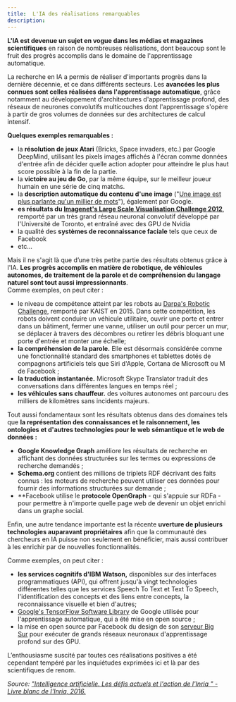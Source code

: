 ```yaml
---
title:  L'IA des réalisations remarquables
description:
---
```


**L'IA est devenue un sujet en vogue dans les médias et magazines scientifiques** en raison de nombreuses réalisations, dont beaucoup sont le fruit des progrès accomplis dans le domaine de l'apprentissage automatique.

La recherche en IA a permis de réaliser d'importants progrès dans la dernière décennie, et ce dans différents secteurs. Les **avancées les plus connues sont celles réalisées dans l'apprentissage automatique**, grâce notamment au développement d'architectures d'apprentissage profond, des réseaux de neurones convolutifs multicouches dont l'apprentissage s'opère à partir de gros volumes de données sur des architectures de calcul intensif.

**Quelques exemples remarquables :**

*   la **résolution de jeux Atari** (Bricks, Space invaders, etc.) par Google DeepMind, utilisant les pixels images affichés à l'écran comme données d'entrée afin de décider quelle action adopter pour atteindre le plus haut score possible à la fin de la partie.
*   la **victoire au jeu de Go**, par la même équipe, sur le meilleur joueur humain en une série de cinq matchs.
*   la **description automatique du contenu d'une image** ("[Une image est plus parlante qu'un millier de mots](http://googleresearch.blogspot.fr/2014/11/a-picture-is-worth-thousand-coherent.html)"), également par Google.
*   **es résultats du  [Imagenet's Large Scale Visualisation Challenge 2012](http://image-net.org/challenges/LSVRC/2012/results.html)**,  remporté par un très grand réseau neuronal convolutif développé par l'Université de Toronto, et entraîné avec des GPU de Nvidia
*   la qualité des **systèmes de reconnaissance faciale** tels que ceux de Facebook
*   etc...

Mais il ne s'agit là que d’une très petite partie des résultats obtenus grâce à l'IA. **Les progrès accomplis en matière de robotique, de véhicules autonomes, de traitement de la parole et de compréhension du langage naturel sont tout aussi impressionnants**.  
Comme exemples, on peut citer :

*   le niveau de compétence atteint par les robots au [Darpa's Robotic Challenge](https://en.wikipedia.org/wiki/DARPA_Robotics_Challenge), remporté par KAIST en 2015. Dans cette compétition, les robots doivent conduire un véhicule utilitaire, ouvrir une porte et entrer dans un bâtiment, fermer une vanne, utiliser un outil pour percer un mur, se déplacer à travers des décombres ou retirer les débris bloquant une porte d'entrée et monter une échelle;
*   **la compréhension de la parole.** Elle est désormais considérée comme une fonctionnalité standard des smartphones et tablettes dotés de compagnons artificiels tels que Siri d'Apple, Cortana de Microsoft ou M de Facebook ;
*   **la traduction instantanée.** Microsoft Skype Translator traduit des conversations dans différentes langues en temps réel ;
*   **les véhicules sans chauffeur.** des voitures autonomes ont parcouru des milliers de kilomètres sans incidents majeurs.

Tout aussi fondamentaux sont les résultats obtenus dans des domaines tels que **la représentation des connaissances et le raisonnement, les ontologies et d'autres technologies pour le web sémantique et le web de données :**

*   **Google Knowledge Graph** améliore les résultats de recherche en affichant des données structurées sur les termes ou expressions de recherche demandés ;
*   **Schema.org** contient des millions de triplets RDF décrivant des faits connus : les moteurs de recherche peuvent utiliser ces données pour fournir des informations structurées sur demande ;
*   **Facebook utilise le **protocole OpenGraph**  - qui s'appuie sur RDFa - pour permettre à n'importe quelle page web de devenir un objet enrichi dans un graphe social.

Enfin, une autre tendance importante est la récente **uverture de plusieurs technologies auparavant propriétaires** afin que la communauté des chercheurs en IA puisse non seulement en bénéficier, mais aussi contribuer à les enrichir par de nouvelles fonctionnalités.

Comme exemples, on peut citer :

*   **les services cognitifs d'IBM Watson,** disponibles sur des interfaces programmatiques (API), qui offrent jusqu'à vingt technologies différentes telles que les services Speech To Text et Text To Speech, l'identification des concepts et des liens entre concepts, la reconnaissance visuelle et bien d'autres;
*   [Google's TensorFlow Software Library](https://www.tensorflow.org/?hl=en) de Google utilisée pour l'apprentissage automatique, qui a été mise en open source ;
*   la mise en open source par Facebook du design de son [serveur Big Sur](https://engineering.fb.com/) pour exécuter de grands réseaux neuronaux d'apprentissage profond sur des GPU.

L’enthousiasme suscité par toutes ces réalisations positives a été cependant tempéré par les inquiétudes exprimées ici et là par des scientifiques de renom.

_Source: ["Intelligence artificielle. Les défis actuels et l'action de l'Inria " - Livre blanc de l'Inria, 2016.](https://www.inria.fr/sites/default/files/2019-10/AI_livre-blanc_n01%20(1).pdf)_
